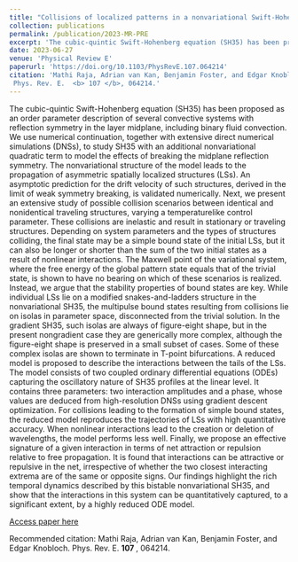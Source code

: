 ```yaml
---
title: "Collisions of localized patterns in a nonvariational Swift-Hohenberg equation"
collection: publications
permalink: /publication/2023-MR-PRE
excerpt: 'The cubic-quintic Swift-Hohenberg equation (SH35) has been proposed as an order parameter description of several convective systems with reflection symmetry in the layer midplane, including binary fluid convection. We use numerical continuation, together with extensive direct numerical simulations (DNSs), to study SH35 with an additional nonvariational quadratic term to model the effects of breaking the midplane reflection symmetry.'
date: 2023-06-27
venue: 'Physical Review E'
paperurl: 'https://doi.org/10.1103/PhysRevE.107.064214'
citation: 'Mathi Raja, Adrian van Kan, Benjamin Foster, and Edgar Knobloch.
 Phys. Rev. E.  <b> 107 </b>, 064214.'
---
```

The cubic-quintic Swift-Hohenberg equation (SH35) has been proposed as an order parameter description of several convective systems with reflection symmetry in the layer midplane, including binary fluid convection. We use numerical continuation, together with extensive direct numerical simulations (DNSs), to study SH35 with an additional nonvariational quadratic term to model the effects of breaking the midplane reflection symmetry. The nonvariational structure of the model leads to the propagation of asymmetric spatially localized structures (LSs). An asymptotic prediction for the drift velocity of such structures, derived in the limit of weak symmetry breaking, is validated numerically. Next, we present an extensive study of possible collision scenarios between identical and nonidentical traveling structures, varying a temperaturelike control parameter. These collisions are inelastic and result in stationary or traveling structures. Depending on system parameters and the types of structures colliding, the final state may be a simple bound state of the initial LSs, but it can also be longer or shorter than the sum of the two initial states as a result of nonlinear interactions. The Maxwell point of the variational system, where the free energy of the global pattern state equals that of the trivial state, is shown to have no bearing on which of these scenarios is realized. Instead, we argue that the stability properties of bound states are key. While individual LSs lie on a modified snakes-and-ladders structure in the nonvariational SH35, the multipulse bound states resulting from collisions lie on isolas in parameter space, disconnected from the trivial solution. In the gradient SH35, such isolas are always of figure-eight shape, but in the present nongradient case they are generically more complex, although the figure-eight shape is preserved in a small subset of cases. Some of these complex isolas are shown to terminate in T-point bifurcations. A reduced model is proposed to describe the interactions between the tails of the LSs. The model consists of two coupled ordinary differential equations (ODEs) capturing the oscillatory nature of SH35 profiles at the linear level. It contains three parameters: two interaction amplitudes and a phase, whose values are deduced from high-resolution DNSs using gradient descent optimization. For collisions leading to the formation of simple bound states, the reduced model reproduces the trajectories of LSs with high quantitative accuracy. When nonlinear interactions lead to the creation or deletion of wavelengths, the model performs less well. Finally, we propose an effective signature of a given interaction in terms of net attraction or repulsion relative to free propagation. It is found that interactions can be attractive or repulsive in the net, irrespective of whether the two closest interacting extrema are of the same or opposite signs. Our findings highlight the rich temporal dynamics described by this bistable nonvariational SH35, and show that the interactions in this system can be quantitatively captured, to a significant extent, by a highly reduced ODE model.

[Access paper here](https://doi.org/10.1103/PhysRevE.107.064214)

Recommended citation: Mathi Raja, Adrian van Kan, Benjamin Foster, and Edgar Knobloch.
 Phys. Rev. E.  <b> 107 </b>, 064214.